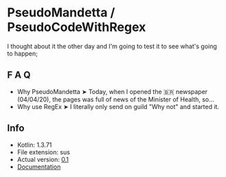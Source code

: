 # PseudoMandetta / PseudoCodeWithRegex
I thought about it the other day and I'm going to test it to see what's going to happen;

## F A Q
 * Why PseudoMandetta ➤ Today, when I opened the 🇧🇷 newspaper (04/04/20), the pages was full of news of the Minister of Health, so...
 * Why use RegEx ➤ I literally only send on guild "Why not" and started it.

## Info
 * Kotlin: 1.3.71
 * File extension: sus
 * Actual version: [0.1](https://github.com/VitorBlog/PseudoMandetta/releases)
 * [Documentation](https://github.com/VitorBlog/PseudoMandetta/wiki)

